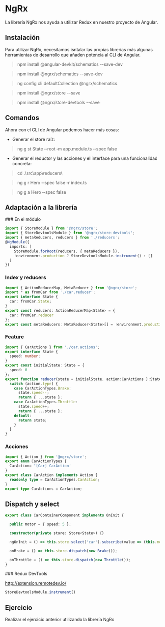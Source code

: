 # NgRx

La librería NgRx nos ayuda a utilizar Redux en nuestro proyecto de Angular.

## Instalación

Para utilizar NgRx, necesitamos isntalar las propias librerías más algunas herramientas de desarrollo que añaden potencia al CLI de Angular.

> npm install @angular-devkit/schematics --save-dev

> npm install @ngrx/schematics --save-dev

> ng config cli.defaultCollection @ngrx/schematics

> npm install @ngrx/store --save

> npm install @ngrx/store-devtools --save


## Comandos

Ahora con el CLI de Angular podemos hacer más cosas: 

- Generar el store raíz:

> ng g st State ‐‐root ‐m app.module.ts ‐‐spec false


- Generar el reductor y las acciones y el interface para una funcionalidad concreta: 

> cd .\src\app\reducers\

> ng g r Hero ‐‐spec false ‐r index.ts 

> ng g a Hero ‐‐spec false


## Adaptación a la librería

### En el módulo

```ts
import { StoreModule } from '@ngrx/store';
import { StoreDevtoolsModule } from '@ngrx/store‐devtools';
import { metaReducers, reducers } from './reducers';
@NgModule({
  imports: [ 
    StoreModule.forRoot(reducers, { metaReducers }),
    !environment.production ? StoreDevtoolsModule.instrument() : []
  ]
})
```

### Index y reducers

```ts
import { ActionReducerMap, MetaReducer } from '@ngrx/store';
import * as fromCar from './car.reducer';
export interface State {
  car: fromCar.State;
}
export const reducers: ActionReducerMap<State> = {
  car: fromCar.reducer
};
export const metaReducers: MetaReducer<State>[] = !environment.production ? [] : [];
```



### Feature

```ts
import { CarActions } from './car.actions';
export interface State {
  speed: number;
}
export const initialState: State = {
  speed: 0
};
export function reducer(state = initialState, action:CarActions ):State {
  switch (action.type) {
    case CarActionTypes.Brake:
      state.speed‐‐;
      return { ...state };
    case CarActionTypes.Throttle:
      state.speed++;
      return { ...state };
    default:
      return state;
    }
  }
}
```


### Acciones

```ts
import { Action } from '@ngrx/store';
export enum CarActionTypes {
  CarAction= '[Car] CarAction'
}
export class CarAction implements Action {
  readonly type = CarActionTypes.CarAction;
}
export type CarActions = CarAction;
```

## Dispatch y select

```ts
export class CarContainerComponent implements OnInit {

  public motor = { speed: 5 };

  constructor(private store: Store<State>) {}

  ngOnInit = () => this.store.select('car').subscribe(value => (this.motor = value));

  onBrake = () => this.store.dispatch(new Brake());

  onThrottle = () => this.store.dispatch(new Throttle());
}
```


### Redux DevTools

http://extension.remotedev.io/

```ts
StoreDevtoolsModule.instrument()
```


## Ejercicio

Realizar el ejercicio anterior utilizando la librería NgRx
